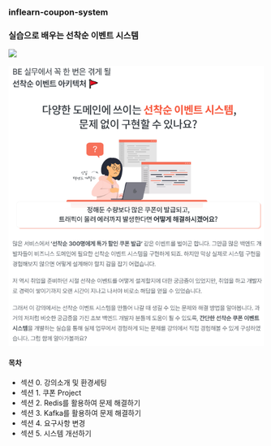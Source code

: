 ### inflearn-coupon-system

### 실습으로 배우는 선착순 이벤트 시스템

<img src="https://cdn.inflearn.com/public/courses/329894/cover/a672f016-0440-4fc4-bdf6-c37f6dbe4f80/328894-eng.png" width="500"/>

![img.png](img.png)

#### 목차
- 섹션 0. 강의소개 및 환경세팅
- 섹션 1. 쿠폰 Project
- 섹션 2. Redis를 활용하여 문제 해결하기
- 섹션 3. Kafka를 활용하여 문제 해결하기
- 섹션 4. 요구사항 변경
- 섹션 5. 시스템 개선하기